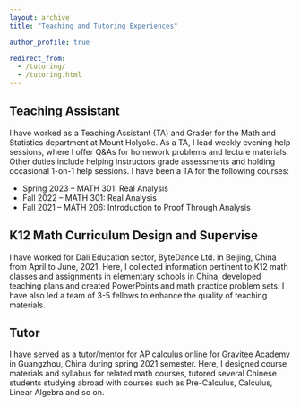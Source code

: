 ```yaml
---
layout: archive
title: "Teaching and Tutoring Experiences"

author_profile: true

redirect_from: 
  - /tutoring/
  - /tutoring.html
---
```


## Teaching Assistant 

I have worked as a Teaching Assistant (TA) and Grader for the Math and Statistics department at Mount Holyoke. As a TA, I lead weekly evening help sessions, where I offer Q&As for homework problems and lecture materials. Other duties include helping instructors grade assessments and holding occasional 1-on-1 help sessions. I have been a TA for the following courses:

+ Spring 2023 – MATH 301: Real Analysis 
+ Fall 2022 – MATH 301: Real Analysis
+ Fall 2021 – MATH 206: Introduction to Proof Through Analysis 

## K12 Math Curriculum Design and Supervise

I have worked for Dali Education sector, ByteDance Ltd. in Beijing, China from April to June, 2021. Here, I collected information pertinent to K12 math classes and assignments in elementary schools in China, developed teaching plans and created PowerPoints and math practice problem sets. I have also led a team of 3-5 fellows to enhance the quality of teaching materials.

## Tutor

I have served as a tutor/mentor for AP calculus online for Gravitee Academy in Guangzhou, China during spring 2021 semester. Here, I designed course materials and syllabus for related math courses, tutored several Chinese students studying abroad with courses such as Pre-Calculus, Calculus, Linear Algebra and so on.

